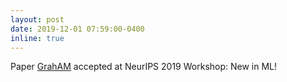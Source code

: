 ```yaml
---
layout: post
date: 2019-12-01 07:59:00-0400
inline: true
---
```


Paper [GrahAM](https://arxiv.org/abs/1910.11117) accepted at NeurIPS 2019 Workshop: New in ML!